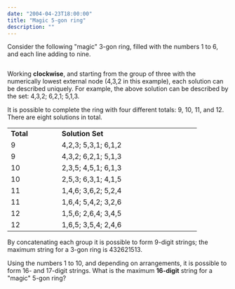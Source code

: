 ```yaml
---
date: "2004-04-23T18:00:00"
title: "Magic 5-gon ring"
description: ""
---
```


<p>Consider the following "magic" 3-gon ring, filled with the numbers 1 to 6, and each line adding to nine.</p>
<div style="text-align:center;">
<img alt="" class="dark_img" src="/images/p068_1.png"/></div>
<p>Working <b>clockwise</b>, and starting from the group of three with the numerically lowest external node (4,3,2 in this example), each solution can be described uniquely. For example, the above solution can be described by the set: 4,3,2; 6,2,1; 5,1,3.</p>
<p>It is possible to complete the ring with four different totals: 9, 10, 11, and 12. There are eight solutions in total.</p>
<div style="text-align:center;">
<table cellpadding="0" cellspacing="0" width="400"><tr><td width="100"><b>Total</b></td><td width="300"><b>Solution Set</b></td>
</tr><tr><td>9</td><td>4,2,3; 5,3,1; 6,1,2</td>
</tr><tr><td>9</td><td>4,3,2; 6,2,1; 5,1,3</td>
</tr><tr><td>10</td><td>2,3,5; 4,5,1; 6,1,3</td>
</tr><tr><td>10</td><td>2,5,3; 6,3,1; 4,1,5</td>
</tr><tr><td>11</td><td>1,4,6; 3,6,2; 5,2,4</td>
</tr><tr><td>11</td><td>1,6,4; 5,4,2; 3,2,6</td>
</tr><tr><td>12</td><td>1,5,6; 2,6,4; 3,4,5</td>
</tr><tr><td>12</td><td>1,6,5; 3,5,4; 2,4,6</td>
</tr></table></div>
<p>By concatenating each group it is possible to form 9-digit strings; the maximum string for a 3-gon ring is 432621513.</p>
<p>Using the numbers 1 to 10, and depending on arrangements, it is possible to form 16- and 17-digit strings. What is the maximum <b>16-digit</b> string for a "magic" 5-gon ring?</p>
<div style="text-align:center;">
<img alt="" class="dark_img" src="/images/p068_2.png"/></div>

